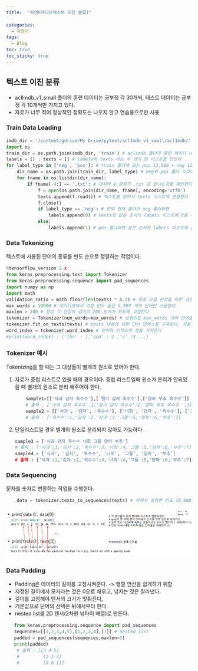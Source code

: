```yaml
---
title:  "자연어처리(텍스트 이진 분류)"

categories:
  - 자연어
tags:
  - Blog
toc: true
toc_sticky: true
---
```


## 텍스트 이진 분류

- acllmdb_v1_small 폴더의 훈련 데이터는 긍부정 각 30개씩, 테스트 데이터는 긍부정 각 10개씩만 가지고 있다.
- 자료가 너무 적어 정상적인 정확도는 나오지 않고 연습용으로만 사용

### Train Data Loading

```python
imdb_dir = '/content/gdrive/My Drive/pytest/aclImdb_v1_small/aclImdb/'
import os
train_dir = os.path.join(imdb_dir, 'train') # aclimdb 폴더의 훈련 데이터 내용을 가져온다
labels = [] ; texts = [] # labels와 texts 라는 두 개의 빈 리스트를 만든다
for label_type in ['neg', 'pos']: # train 폴더에 있는 pos 12,500 + neg 12,500 개의 데이터를 읽는다
    dir_name = os.path.join(train_dir, label_type) # neg와 pos 폴더 각각에 접근한다
    for fname in os.listdir(dir_name):
        if fname[-4:] == '.txt': # 마지막 4 글자가 .txt 로 끝나는지를 확인한다
            f = open(os.path.join(dir_name, fname), encoding='utf8')
            texts.append(f.read()) # 텍스트를 읽어서 texts 리스트에 연결한다
            f.close()
            if label_type == 'neg': # 만약 현재 폴더가 neg 폴더라면
                labels.append(0) # texts와 같은 순서의 labels 리스트에 0을 저장한다
            else:
                labels.append(1) # pos 폴더라면 같은 순서의 labels 리스트에 1을 저장
```

### Data Tokenizing

텍스트에 사용된 단어의 종류를 빈도 순으로 정렬하는 작업이다.

```python
%tensorflow_version 2.x
from keras.preprocessing.text import Tokenizer
from keras.preprocessing.sequence import pad_sequences
import numpy as np
import math
validation_ratio = math.floor(len(texts) * 0.3) # 최적 모델 판정을 위한 검증 샘플은 전체의 30%로 한다
max_words = 10000 # 데이터셋에서 가장 빈도 높은 9,999 개의 단어만 사용한다
maxlen = 200 # 항상 각 문장의 길이가 200 단어가 되도록 고정한다
tokenizer = Tokenizer(num_words=max_words) # 상위빈도 max_words 개의 단어를 추려내는 Tokenizer 객체 생성
tokenizer.fit_on_texts(texts) # texts 내용에 대한 단어 인덱스를 구축한다. 사용할 단어가 결정된다
word_index = tokenizer.word_index # 단어와 인덱스의 쌍을 가져온다
#print(word_index) : {'the' : 1,'and' : 2 ,'a' :3 ...}
```

### Tokenizer 예시

Tokenizing을 할 때는 그 대상들이 별개의 원소로 있어야 한다.

1. 자료가 중첩 리스트로 있을 때의 경우이다. 중첩 리스트일때 원소가 분리가 안되있을 때 별개의 원소로 분리 해주어야 한다.
    ```python
        sample1=[['사과 감자 옥수수'],['딸기 감자 옥수수'],['양파 부추 옥수수']]
        # 출력 : ['사과 감자 옥수수':1,'딸기 감자 옥수수':2,'양파 부추 옥수수' :3]
        sample2 = [['사과', '감자', '옥수수'], ['너희', '감자', '옥수수'], ['그들', '감자', '옥수수'], ['양파', '부추', '옥수수']]
        # 출력 : ['옥수수':1,'감자':2,'사과':3,'그들':5,'양파':6,'부추':7]

    ```
2. 단일리스트일 경우 별개의 원소로 분리되지 않아도 가능하다

    ```python
    sample3 = ['사과 감자 옥수수 너희 그들 양파 부추']
    # 출력 : ['사과':1,'감자':2,'옥수수':3,'너희':4,'그들':5,'양파':6,'부추':7]
    sample4 = ['사과', '감자', '옥수수', '너희', '그들', '양파', '부추’]
    # 출력 : ['사과':1,'감자':2,'옥수수':3,'너희':4,'그들':5,'양파':6,'부추':7]
    ```

### Data Sequencing

문자를 숫자로 변환하는 작업을 수행한다.
```python
    data = tokenizer.texts_to_sequences(texts) # 위에서 설정한 빈도 10,000의 결과가 여기서 반영된다.
```
![GitHub Logo](/image/sequencing.png)

### Data Padding

- Padding은 데이터의 길이를 고정시켜준다. -> 행렬 연산을 쉽게하기 위함
- 지정된 길이에서 모자라는 것은 0으로 채우고, 넘치는 것은 잘라낸다.
- 길이를 고정해야 텐서의 크기가 맞춰진다,
- 기본값으로 단어의 선택은 뒤에서부터 한다.
- nested list를 2D 텐서(2차원 넘파이 배열)로 만든다.

```python
   from keras.preprocessing.sequence import pad_sequences
   sequences=[[1,2,3,4,5],[1,2,3,4],[1]] # nested list
   padded = pad_sequences(sequences,maxlen=3)
   print(padded)
    # 출력 : [[3 4 5]
    #         [2 3 4]
    #         [0 0 1]]
```

